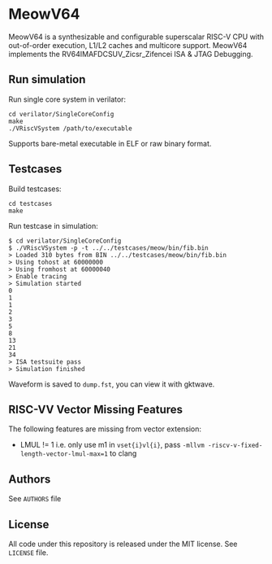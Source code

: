 MeowV64
=======================

MeowV64 is a synthesizable and configurable superscalar RISC-V CPU with out-of-order execution, L1/L2 caches and multicore support. MeowV64 implements the RV64IMAFDCSUV_Zicsr_Zifencei ISA & JTAG Debugging.

## Run simulation

Run single core system in verilator:

```shell
cd verilator/SingleCoreConfig
make
./VRiscVSystem /path/to/executable
```

Supports bare-metal executable in ELF or raw binary format.

## Testcases

Build testcases:

```shell
cd testcases
make
```

Run testcase in simulation:

```shell
$ cd verilator/SingleCoreConfig
$ ./VRiscVSystem -p -t ../../testcases/meow/bin/fib.bin
> Loaded 310 bytes from BIN ../../testcases/meow/bin/fib.bin
> Using tohost at 60000000
> Using fromhost at 60000040
> Enable tracing
> Simulation started
0
1
1
2
3
5
8
13
21
34
> ISA testsuite pass
> Simulation finished
```

Waveform is saved to `dump.fst`, you can view it with gktwave.

## RISC-VV Vector Missing Features

The following features are missing from vector extension:

- LMUL != 1 i.e. only use m1 in `vset{i}vl{i}`, pass `-mllvm -riscv-v-fixed-length-vector-lmul-max=1` to clang

## Authors

See `AUTHORS` file

## License

All code under this repository is released under the MIT license. See `LICENSE` file.
